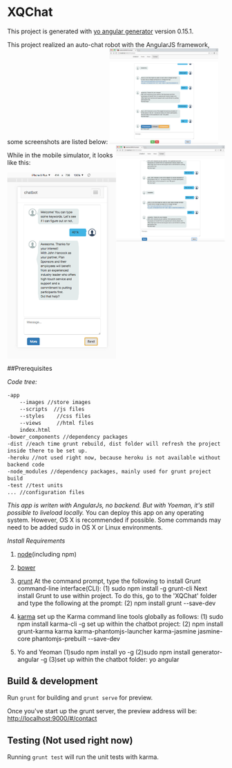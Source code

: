 # XQChat

This project is generated with [yo angular generator](https://github.com/yeoman/generator-angular)
version 0.15.1.

This project realized an auto-chat robot with the AngularJS framework, some screenshots are listed below:
<img src="https://github.com/xiangqianli/XQChat/blob/master/screenshots/snapshot_pc1.png?raw=true" width="50%" ></img>
<img src="https://github.com/xiangqianli/XQChat/blob/master/screenshots/snapshot_pc2.png?raw=true" width="50%" style="float:right;" ></img>  

While in the mobile simulator, it looks like this:  

<img src="https://github.com/xiangqianli/XQChat/blob/master/screenshots/snapshot_phone.png?raw=true" width="50%" align="center" ></img>

##Prerequisites

*Code tree:*  

    -app
        --images //store images
        --scripts  //js files
        --styles    //css files
        --views     //html files
        index.html
    -bower_components //dependency packages
    -dist //each time grunt rebuild, dist folder will refresh the project inside there to be set up.
    -heroku //not used right now, because heroku is not available without backend code
    -node_modules //dependency packages, mainly used for grunt project build
    -test //test units
    ... //configuration files

*This app is writen with AngularJs, no backend. But with Yoeman, it's still possible to liveload locally.*
You can deploy this app on any operating system. However, OS X is recommended if possible. Some commands may need to be added sudo in OS X or Linux environments.  

*Install Requirements*

1. [node](https://nodejs.org)(including npm)  

2. [bower](https://bower.io/)

3. [grunt](http://gruntjs.com/getting-started)
At the command prompt, type the following to install Grunt command-line interface(CLI):
(1) sudo npm install -g grunt-cli
Next install Grunt to use within project. To do this, go to the 'XQChat' folder and type the following at the prompt:
(2) npm install grunt --save-dev

4. [karma](https://karma-runner.github.io/1.0/intro/installation.html)
set up the Karma command line tools globally as follows:
(1) sudo npm install karma-cli -g 
set up within the chatbot project:
(2) npm install grunt-karma karma karma-phantomjs-launcher karma-jasmine jasmine-core phantomjs-prebuilt --save-dev

5. Yo and Yeoman
(1)sudo npm install yo -g
(2)sudo npm install generator-angular -g
(3)set up within the chatbot folder:
yo angular


## Build & development

Run `grunt` for building and `grunt serve` for preview.

Once you've start up the grunt server, the preview address will be: [http://localhost:9000/#/contact](http://localhost:9000/#/contact)

## Testing (Not used right now)

Running `grunt test` will run the unit tests with karma.
